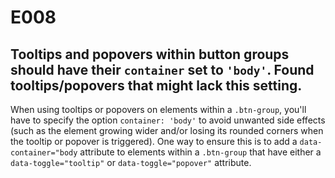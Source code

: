 # E008

## Tooltips and popovers within button groups should have their `container` set to `'body'`. Found tooltips/popovers that might lack this setting.

When using tooltips or popovers on elements within a `.btn-group`, you'll have to specify the option `container: 'body'` to avoid unwanted side effects (such as the element growing wider and/or losing its rounded corners when the tooltip or popover is triggered). One way to ensure this is to add a `data-container="body` attribute to elements within a `.btn-group` that have either a `data-toggle="tooltip"` or `data-toggle="popover"` attribute.
